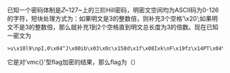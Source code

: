 已知一个密码体制是𝑍~127~上的三阶Hill密码，明密文空间均为ASCII码为0-126的字符，短块处理方式为：如果明文是3的整数倍，则补充3个空格’\x20’;如果明文不是3的整数倍，那么就补充1到2个空格直到明文总长度为3的倍数。现在已知一密文为

```
>u\x10l9\npI,0\x04^J\x00ib\x03\x0c\x158d\x1f\x08Ixk\nF\x19fz\x14PT\x04\x03>R~
```

它是对’vmc{}'型flag加密的结果，那么flag为（）

 

